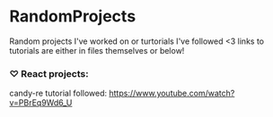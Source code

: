 # RandomProjects

Random projects I've worked on or turtorials I've followed <3
links to tutorials are either in files themselves or below!


### ♡ React projects:
candy-re tutorial followed: https://www.youtube.com/watch?v=PBrEq9Wd6_U
